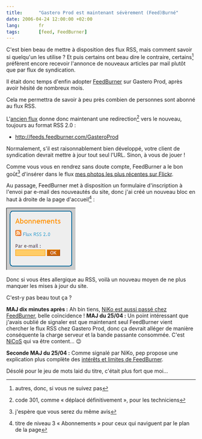 ```yaml
---
title:      "Gastero Prod est maintenant sévèrement (Feed)Burné"
date: 2006-04-24 12:00:00 +02:00
lang:       fr
tags:       [feed, FeedBurner]
---
```


C'est bien beau de mettre à disposition des flux RSS, mais comment savoir si quelqu'un les utilise ? Et puis certains ont beau dire le contraire, certains[^1] préfèrent encore recevoir l'annonce de nouveaux articles par mail plutôt que par flux de syndication.

[^1]: autres, donc, si vous ne suivez pas

Il était donc temps d'enfin adopter [FeedBurner](http://www.feedburner.com/) sur Gastero Prod, après avoir hésité de nombreux mois.

Cela me permettra de savoir à peu près combien de personnes sont abonné au flux RSS.

L'[ancien flux](/atom.xml) donne donc maintenant une redirection[^2] vers le nouveau, toujours au format RSS 2.0 :

- <http://feeds.feedburner.com/GasteroProd>

Normalement, s'il est raisonnablement bien développé, votre client de syndication devrait mettre à jour tout seul l'URL. Sinon, à vous de jouer !

Comme vous vous en rendrez sans doute compte, FeedBurner a le bon goût[^3] d'insérer dans le flux [mes photos les plus récentes sur Flickr](https://www.flickr.com/photos/nicolas-hoizey/).

Au passage, FeedBurner met à disposition un formulaire d'inscription à l'envoi par e-mail des nouveautés du site, donc j'ai créé un nouveau bloc en haut à droite de la page d'accueil[^4] :

![](gp_feedburner.png)

Donc si vous êtes allergique au RSS, voilà un nouveau moyen de ne plus manquer les mises à jour du site.

C'est-y pas beau tout ça ?

**MAJ dix minutes après :** Ah bin tiens, [NiKo est aussi passé chez FeedBurner](http://www.prendreuncafe.com/blog/2006/04/24/442-amenagement-des-flux-de-syndication), belle coïncidence !
**MAJ du 25/04 :** Un point intéressant que j'avais oublié de signaler est que maintenant seul FeedBurner vient chercher le flux RSS chez Gastero Prod, donc ça devrait alléger de manière conséquente la charge serveur et la bande passante consommée. C'est [NiCoS](http://www.unelectronlibre.info/) qui va être content… 😉

**Seconde MAJ du 25/04 :** Comme signalé par NiKo, pep propose une explication plus complète des [intérêts et limites de FeedBurner](http://www.callmepep.org/blog/2006/04/24/291-utilisation-de-feedburner-pour-les-fils-de-syndication-principaux).

[^2]: code 301, comme « déplacé définitivement », pour les techniciens

[^3]: j'espère que vous serez du même avis

[^4]: titre de niveau 3 « Abonnements » pour ceux qui naviguent par le plan de la page

Désolé pour le jeu de mots laid du titre, c'était plus fort que moi…
